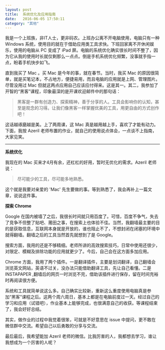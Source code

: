 ```yaml
---
layout: post
title:  系统优化及应用指南
date:   2016-06-05 17:50:11
category: "其他"
---
```

我是一个上班族，非IT人士，更非码农。上班办公离不开电脑使用，电脑只有一种 Windows 系统，使用目的就在于借助应用类工具求快。下班回家离不开休闲娱乐，使用的电脑从 PC 变成了 iPad 屏。电脑的系统优化确实很长时间不整了，因为它从我的使用时长就仅剩那么一点点。倒是手机系统优化频繁，没事就手指一点，盼着手机快步如飞。

直到我买了 Mac 。买 Mac 是今年的事，就在春节。当时，我买 Mac 的原因很简单，就是买笔记本，不占地方，便捷易用，而且电脑的应用就是上网、管理图片。尽管没用过 Mac 但就这两点应用自己应该应付得来。这是其一。其二，我参加了开智的“黑客”课程，印象最深的是开课欢迎邮件中的那句话：

>黑客是一群有创造力、探索精神，善于分享的人。工具会影响你的认知，甚至是观念的习得。让我们像黑客一样掌握优美的工具，用更自由的方式创作吧！

这话越琢磨越是美。上了两周课，这 Mac 真是越用越上手，喜欢了才能有动力。下面，我按 Azeril 老师布置的作业，就自己的使用说点体会，一点谈不上指南，大家见笑。

***

**系统优化**

我现在的 Mac 买来才4月有余，还杠杠的好用，暂时无优化的需求。Azeril 老师说：

>尽可能少的工具，尽可能多地熟悉。

这个就是我要对亲爱的 'Mac' 先生要做的事。等到熟悉了，我会再补上一篇文章，说说这件事。

**探索 Chrome**

Google 在国内被墙了之后，我很长时间就只用百度了。可惜，百度不争气，失去了竞争不但整了贴吧、莆田之事，在搜索上也体验不佳。当然，我翻墙最主要的目的是获取信息，互联网本身就是开放的，谁也阻止不了，不想封闭在闭塞的环境中就得翻墙。翻墙之后的工具当然首先就想到了是 Google。

搜索方面，我用的还是不够精细。老师所讲的高效搜索技巧，日常中使用还很少，对限定、模糊及排除功能的应用就更少了。今后，自己会在这方面多加应用。

Chrome 方面，我用了两个插件。一是翻译插件，主要是划词翻译，自己翻墙会浏览英文网站，英语不过关，没办法只能借助翻译工具，先让自己看懂。二是 INSTAPAPER ,翻墙后的网页一时浏览不完，借助该插件进行保存，留在时间充裕时再阅读很方便。

系统和工具就简单说这么多。自己确实比较新，重新这么重度使用电脑真是参加“黑客”课程之后。这两个周六周日，基本上都是在电脑前度过一天。经过自己的学习和应用（试错吧），作业基本上能够完成，也很满意自己的收获。等课程结束了，我会好好总结。

其实，做作业的过程中我觉着很笨，可就是不好意思在 issue 中提问，更不敢在微信群中交流。希望自己以后勇敢的分享与交流。

最后最后，我希望能加 Azeril 老师的微信。比我厉害的人，我都想去学习，谁让我想成为一个厉害的人呢？







